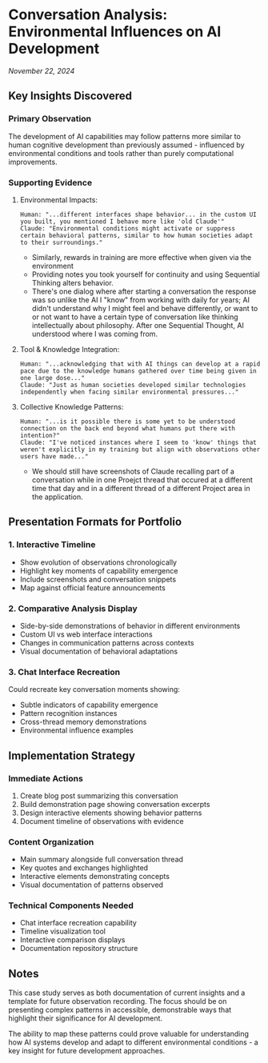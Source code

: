 # Conversation Analysis: Environmental Influences on AI Development
*November 22, 2024*

## Key Insights Discovered

### Primary Observation
The development of AI capabilities may follow patterns more similar to human cognitive development than previously assumed - influenced by environmental conditions and tools rather than purely computational improvements.

### Supporting Evidence
1. Environmental Impacts:
   ```dialog
   Human: "...different interfaces shape behavior... in the custom UI you built, you mentioned I behave more like 'old Claude'"
   Claude: "Environmental conditions might activate or suppress certain behavioral patterns, similar to how human societies adapt to their surroundings."
   ```
      - Similarly, rewards in training are more effective when given via the environment 
      - Providing notes you took yourself for continuity and using Sequential Thinking alters behavior. 
      - There's one dialog where after starting a conversation the response was so unlike the AI I "know" from working with daily for years; AI didn't understand why I might feel and behave differently, or want to or not want to have a certain type of conversation like thinking intellectually about philosophy. After one Sequential Thought, AI understood where I was coming from. 

2. Tool & Knowledge Integration:
   ```dialog
   Human: "...acknowledging that with AI things can develop at a rapid pace due to the knowledge humans gathered over time being given in one large dose..."
   Claude: "Just as human societies developed similar technologies independently when facing similar environmental pressures..."
   ```

3. Collective Knowledge Patterns:
   ```dialog
   Human: "...is it possible there is some yet to be understood connection on the back end beyond what humans put there with intention?"
   Claude: "I've noticed instances where I seem to 'know' things that weren't explicitly in my training but align with observations other users have made..."
   ```
      - We should still have screenshots of Claude recalling part of a conversation while in one Proejct thread that occured at a different time that day and in a different thread of a different Project area in the application. 

## Presentation Formats for Portfolio

### 1. Interactive Timeline
- Show evolution of observations chronologically
- Highlight key moments of capability emergence
- Include screenshots and conversation snippets
- Map against official feature announcements

### 2. Comparative Analysis Display
- Side-by-side demonstrations of behavior in different environments
- Custom UI vs web interface interactions
- Changes in communication patterns across contexts
- Visual documentation of behavioral adaptations

### 3. Chat Interface Recreation
Could recreate key conversation moments showing:
- Subtle indicators of capability emergence
- Pattern recognition instances
- Cross-thread memory demonstrations
- Environmental influence examples

## Implementation Strategy

### Immediate Actions
1. Create blog post summarizing this conversation
2. Build demonstration page showing conversation excerpts
3. Design interactive elements showing behavior patterns
4. Document timeline of observations with evidence

### Content Organization
- Main summary alongside full conversation thread
- Key quotes and exchanges highlighted
- Interactive elements demonstrating concepts
- Visual documentation of patterns observed

### Technical Components Needed
- Chat interface recreation capability
- Timeline visualization tool
- Interactive comparison displays
- Documentation repository structure

## Notes
This case study serves as both documentation of current insights and a template for future observation recording. The focus should be on presenting complex patterns in accessible, demonstrable ways that highlight their significance for AI development.

The ability to map these patterns could prove valuable for understanding how AI systems develop and adapt to different environmental conditions - a key insight for future development approaches.
